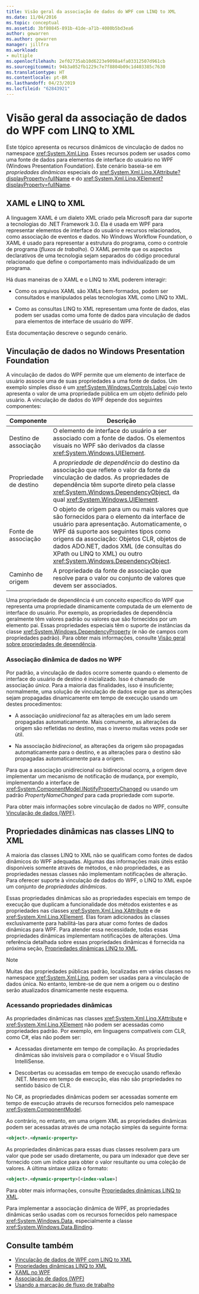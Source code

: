 ```yaml
---
title: Visão geral da associação de dados do WPF com LINQ to XML
ms.date: 11/04/2016
ms.topic: conceptual
ms.assetid: 3bf80845-891b-41de-a71b-4080b5bd3ea6
author: gewarren
ms.author: gewarren
manager: jillfra
ms.workload:
- multiple
ms.openlocfilehash: 2ef02735ab10d6223e9098a4fa03312507d961cb
ms.sourcegitcommit: 94b3a052fb1229c7e7f8804b09c1d403385c7630
ms.translationtype: HT
ms.contentlocale: pt-BR
ms.lasthandoff: 04/23/2019
ms.locfileid: "62843921"
---
```

# <a name="wpf-data-binding-with-linq-to-xml-overview"></a>Visão geral da associação de dados do WPF com LINQ to XML

Este tópico apresenta os recursos dinâmicos de vinculação de dados no namespace <xref:System.Xml.Linq>. Esses recursos podem ser usados como uma fonte de dados para elementos de interface do usuário no WPF (Windows Presentation Foundation). Este cenário baseia-se em *propriedades dinâmicas* especiais do <xref:System.Xml.Linq.XAttribute?displayProperty=fullName> e do <xref:System.Xml.Linq.XElement?displayProperty=fullName>.

## <a name="xaml-and-linq-to-xml"></a>XAML e LINQ to XML

A linguagem XAML é um dialeto XML criado pela Microsoft para dar suporte a tecnologias do .NET Framework 3.0. Ela é usada em WPF para representar elementos de interface do usuário e recursos relacionados, como associação de eventos e dados. No Windows Workflow Foundation, o XAML é usado para representar a estrutura do programa, como o controle de programa (*fluxos de trabalho*). O XAML permite que os aspectos declarativos de uma tecnologia sejam separados do código procedural relacionado que define o comportamento mais individualizado de um programa.

Há duas maneiras de o XAML e o LINQ to XML poderem interagir:

- Como os arquivos XAML são XMLs bem-formados, podem ser consultados e manipulados pelas tecnologias XML como LINQ to XML.

- Como as consultas LINQ to XML representam uma fonte de dados, elas podem ser usadas como uma fonte de dados para vinculação de dados para elementos de interface de usuário do WPF.

Esta documentação descreve o segundo cenário.

## <a name="data-binding-in-the-windows-presentation-foundation"></a>Vinculação de dados no Windows Presentation Foundation

A vinculação de dados do WPF permite que um elemento de interface de usuário associe uma de suas propriedades a uma fonte de dados. Um exemplo simples disso é um <xref:System.Windows.Controls.Label> cujo texto apresenta o valor de uma propriedade pública em um objeto definido pelo usuário. A vinculação de dados do WPF depende dos seguintes componentes:

|Componente|Descrição|
|---------------|-----------------|
|Destino de associação|O elemento de interface do usuário a ser associado com a fonte de dados. Os elementos visuais no WPF são derivados da classe <xref:System.Windows.UIElement>.|
|Propriedade de destino|A *propriedade de dependência* do destino da associação que reflete o valor da fonte da vinculação de dados. As propriedades de dependência têm suporte direto pela classe <xref:System.Windows.DependencyObject>, da qual <xref:System.Windows.UIElement>.|
|Fonte de associação|O objeto de origem para um ou mais valores que são fornecidos para o elemento da interface de usuário para apresentação. Automaticamente, o WPF dá suporte aos seguintes tipos como origens da associação: Objetos CLR, objetos de dados ADO.NET, dados XML (de consultas do XPath ou LINQ to XML) ou outro <xref:System.Windows.DependencyObject>.|
|Caminho de origem|A propriedade da fonte de associação que resolve para o valor ou conjunto de valores que devem ser associados.|

Uma propriedade de dependência é um conceito específico do WPF que representa uma propriedade dinamicamente computada de um elemento de interface do usuário. Por exemplo, as propriedades de dependência geralmente têm valores padrão ou valores que são fornecidos por um elemento pai. Essas propriedades especiais têm o suporte de instâncias da classe <xref:System.Windows.DependencyProperty> (e não de campos com propriedades padrão). Para obter mais informações, consulte [Visão geral sobre propriedades de dependência](/dotnet/framework/wpf/advanced/dependency-properties-overview).

### <a name="dynamic-data-binding-in-wpf"></a>Associação dinâmica de dados no WPF

Por padrão, a vinculação de dados ocorre somente quando o elemento de interface do usuário de destino é inicializado. Isso é chamado de associação *única*. Para a maioria das finalidades, isso é insuficiente; normalmente, uma solução de vinculação de dados exige que as alterações sejam propagadas dinamicamente em tempo de execução usando um destes procedimentos:

- A associação *unidirecional* faz as alterações em um lado serem propagadas automaticamente. Mais comumente, as alterações da origem são refletidas no destino, mas o inverso muitas vezes pode ser útil.

- Na associação *bidirecional*, as alterações da origem são propagadas automaticamente para o destino, e as alterações para o destino são propagadas automaticamente para a origem.

Para que a associação unidirecional ou bidirecional ocorra, a origem deve implementar um mecanismo de notificação de mudança, por exemplo, implementando a interface de <xref:System.ComponentModel.INotifyPropertyChanged> ou usando um padrão *PropertyNameChanged* para cada propriedade com suporte.

Para obter mais informações sobre vinculação de dados no WPF, consulte [Vinculação de dados (WPF)](/dotnet/framework/wpf/data/data-binding-wpf).

## <a name="dynamic-properties-in-linq-to-xml-classes"></a>Propriedades dinâmicas nas classes LINQ to XML

A maioria das classes LINQ to XML não se qualificam como fontes de dados dinâmicos do WPF adequadas. Algumas das informações mais úteis estão disponíveis somente através de métodos, e não propriedades, e as propriedades nessas classes não implementam notificações de alteração. Para oferecer suporte à vinculação de dados do WPF, o LINQ to XML expõe um conjunto de *propriedades dinâmicas*.

Essas propriedades dinâmicas são as propriedades especiais em tempo de execução que duplicam a funcionalidade dos métodos existentes e as propriedades nas classes <xref:System.Xml.Linq.XAttribute> e de <xref:System.Xml.Linq.XElement>. Elas foram adicionados às classes exclusivamente para habilitá-las para atuar como fontes de dados dinâmicas para WPF. Para atender essa necessidade, todas essas propriedades dinâmicas implementam notificações de alterações. Uma referência detalhada sobre essas propriedades dinâmicas é fornecida na próxima seção, [Propriedades dinâmicas LINQ to XML](../designers/linq-to-xml-dynamic-properties.md).

> [!NOTE]
> Muitas das propriedades públicas padrão, localizadas em várias classes no namespace <xref:System.Xml.Linq>, podem ser usadas para a vinculação de dados única. No entanto, lembre-se de que nem a origem ou o destino serão atualizados dinamicamente neste esquema.

### <a name="accessing-dynamic-properties"></a>Acessando propriedades dinâmicas

As propriedades dinâmicas nas classes <xref:System.Xml.Linq.XAttribute> e <xref:System.Xml.Linq.XElement> não podem ser acessadas como propriedades padrão. Por exemplo, em linguagens compatíveis com CLR, como C#, elas não podem ser:

- Acessadas diretamente em tempo de compilação. As propriedades dinâmicas são invisíveis para o compilador e o Visual Studio IntelliSense.

- Descobertas ou acessadas em tempo de execução usando reflexão .NET. Mesmo em tempo de execução, elas não são propriedades no sentido básico de CLR.

No C#, as propriedades dinâmicas podem ser acessadas somente em tempo de execução através de recursos fornecidos pelo namespace <xref:System.ComponentModel>.

Ao contrário, no entanto, em uma origem XML as propriedades dinâmicas podem ser acessadas através de uma notação simples da seguinte forma:

```xml
<object>.<dynamic-property>
```

As propriedades dinâmicas para essas duas classes resolvem para um valor que pode ser usado diretamente, ou para um indexador que deve ser fornecido com um índice para obter o valor resultante ou uma coleção de valores. A última sintaxe utiliza o formato:

```xml
<object>.<dynamic-property>[<index-value>]
```

Para obter mais informações, consulte [Propriedades dinâmicas LINQ to XML](../designers/linq-to-xml-dynamic-properties.md).

Para implementar a associação dinâmica de WPF, as propriedades dinâmicas serão usadas com os recursos fornecidos pelo namespace <xref:System.Windows.Data>, especialmente a classe <xref:System.Windows.Data.Binding>.

## <a name="see-also"></a>Consulte também

- [Vinculação de dados de WPF com LINQ to XML](../designers/wpf-data-binding-with-linq-to-xml-overview.md)
- [Propriedades dinâmicas LINQ to XML](../designers/linq-to-xml-dynamic-properties.md)
- [XAML no WPF](/dotnet/framework/wpf/advanced/xaml-in-wpf)
- [Associação de dados (WPF)](/dotnet/framework/wpf/data/data-binding-wpf)
- [Usando a marcação de fluxo de trabalho](http://go.microsoft.com/fwlink/?LinkId=98685)
